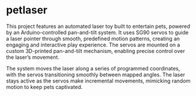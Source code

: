 # petlaser

This project features an automated laser toy built to entertain pets, powered by an Arduino-controlled pan-and-tilt system. It uses SG90 servos to guide a laser pointer through smooth, predefined motion patterns, creating an engaging and interactive play experience. The servos are mounted on a custom 3D-printed pan-and-tilt mechanism, enabling precise control over the laser’s movement.

The system moves the laser along a series of programmed coordinates, with the servos transitioning smoothly between mapped angles. The laser stays active as the servos make incremental movements, mimicking random motion to keep pets captivated.
